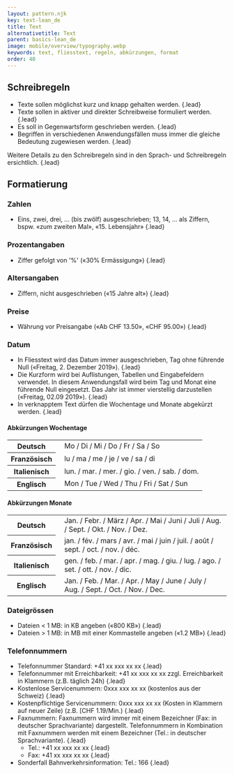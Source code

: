 ```yaml
---
layout: pattern.njk
key: text-lean_de
title: Text
alternativetitle: Text
parent: basics-lean_de
image: mobile/overview/typography.webp
keywords: text, fliesstext, regeln, abkürzungen, format
order: 40
---
```


## Schreibregeln
* Texte sollen möglichst kurz und knapp gehalten werden. {.lead}
* Texte sollen in aktiver und direkter Schreibweise formuliert werden. {.lead}
* Es soll in Gegenwartsform geschrieben werden. {.lead}
* Begriffen in verschiedenen Anwendungsfällen muss immer die gleiche Bedeutung zugewiesen werden. {.lead}

Weitere Details zu den Schreibregeln sind in den <sbb-link variant="inline" type="button" target="_blank" href="https://company.sbb.ch/de/ueber-die-sbb/profil/sbb-markenportal/kommunikation/sprache.html">Sprach- und Schreibregeln</sbb-link> ersichtlich. {.lead}

## Formatierung
### Zahlen
* Eins, zwei, drei, ... (bis zwölf) ausgeschrieben; 13, 14, ... als Ziffern, bspw. «zum zweiten Mal», «15. Lebensjahr» {.lead}

###  Prozentangaben
* Ziffer gefolgt von '%' («30% Ermässigung») {.lead}

###  Altersangaben 
* Ziffern, nicht ausgeschrieben («15 Jahre alt») {.lead}

###  Preise
* Währung vor Preisangabe («Ab CHF 13.50», «CHF 95.00») {.lead}

###  Datum
* In Fliesstext wird das Datum immer ausgeschrieben, Tag ohne führende Null («Freitag, 2. Dezember 2019»). {.lead}
* Die Kurzform wird bei Auflistungen, Tabellen und Eingabefeldern verwendet. In diesem Anwendungsfall wird beim Tag und Monat eine führende Null eingesetzt. Das Jahr ist immer vierstellig darzustellen («Freitag, 02.09 2019»). {.lead}
* In verknapptem Text dürfen die Wochentage und Monate abgekürzt werden. {.lead}

#### Abkürzungen Wochentage
<table>
    <tr>
        <th>Deutsch</th>
        <td style="padding-left:20px">Mo / Di / Mi / Do / Fr / Sa / So</td>
    </tr>
    <tr>
        <th>Französisch</th>
        <td style="padding-left:20px">lu / ma / me / je / ve / sa / di</td>
    </tr>
    <tr>
        <th>Italienisch</th>
        <td style="padding-left:20px">lun. / mar. / mer. / gio. / ven. / sab. / dom.</td>
    </tr>
    <tr>
        <th>Englisch</th>
        <td style="padding-left:20px">Mon / Tue / Wed / Thu / Fri / Sat / Sun</td>
    </tr>
</table>

#### Abkürzungen Monate
<table>
    <tr>
        <th>Deutsch</th>
        <td style="padding-left:20px">Jan. / Febr. / März / Apr. / Mai / Juni / Juli / Aug. / Sept. / Okt. / Nov. / Dez.</td>
    </tr>
    <tr>
        <th>Französisch</th>
        <td style="padding-left:20px">jan. / fév. / mars / avr. / mai / juin / juil. / août / sept. / oct. / nov. / déc.</td>
    </tr>
    <tr>
        <th>Italienisch</th>
        <td style="padding-left:20px">gen. / feb. / mar. / apr. / mag. / giu. / lug. / ago. / set. / ott. / nov. / dic.</td>
    </tr>
    <tr>
        <th>Englisch</th>
        <td style="padding-left:20px">Jan. / Feb. / Mar. / Apr. / May / June / July / Aug. / Sept. / Oct. / Nov. / Dec.</td>
    </tr>
</table>

###  Dateigrössen
* Dateien  < 1 MB: in KB angeben («800 KB») {.lead}
* Dateien  > 1 MB: in MB mit einer Kommastelle angeben («1.2 MB») {.lead}

###  Telefonnummern
* Telefonnummer Standard: +41 xx xxx xx xx {.lead}
* Telefonnummer mit Erreichbarkeit: +41 xx xxx xx xx zzgl. Erreichbarkeit in Klammern (z.B. täglich 24h) {.lead}
* Kostenlose Servicenummern: 0xxx xxx xx xx (kostenlos aus der Schweiz) {.lead}
* Kostenpflichtige Servicenummern: 0xxx xxx xx xx (Kosten in Klammern auf neuer Zeile) (z.B. [CHF 1.19/Min.) {.lead}
* Faxnummern: Faxnummern wird immer mit einem Bezeichner (Fax: in deutscher Sprachvariante) dargestellt. Telefonnummern in Kombination mit Faxnummern werden mit einem Bezeichner (Tel.: in deutscher Sprachvariante). {.lead}
    * Tel.: +41 xx xxx xx xx {.lead}
    * Fax: +41 xx xxx xx xx {.lead}
* Sonderfall Bahnverkehrsinformation: Tel.: 166 {.lead}